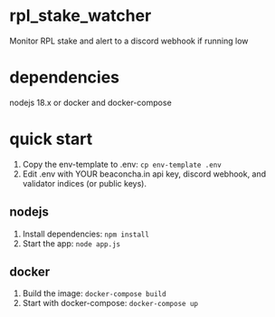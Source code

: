 # rpl_stake_watcher
Monitor RPL stake and alert to a discord webhook if running low

# dependencies
nodejs 18.x or docker and docker-compose

# quick start
1) Copy the env-template to .env: `cp env-template .env`
2) Edit .env with YOUR beaconcha.in api key, discord webhook, and validator indices (or public keys).

## nodejs
1) Install dependencies: `npm install`
2) Start the app: `node app.js`

## docker
1) Build the image: `docker-compose build`
2) Start with docker-compose: `docker-compose up`

